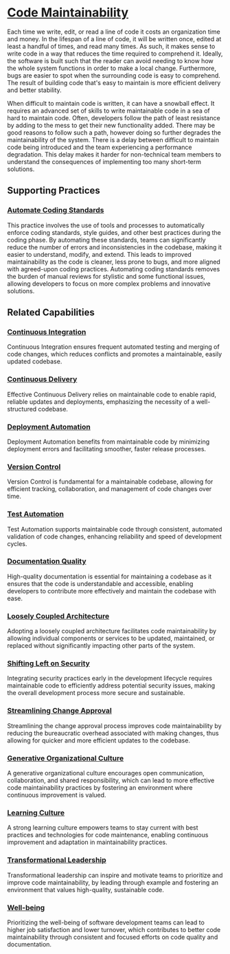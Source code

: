 # [Code Maintainability](https://dora.dev/devops-capabilities/technical/code-maintainability/)

Each time we write, edit, or read a line of code it costs an organization time and money.
In the lifespan of a line of code, it will be written once, edited at least a handful of times, and read many times.
As such, it makes sense to write code in a way that reduces the time required to comprehend it.
Ideally, the software is built such that the reader can avoid needing to know how the whole system functions in order to make a local change.
Furthermore, bugs are easier to spot when the surrounding code is easy to comprehend.
The result of building code that's easy to maintain is more efficient delivery and better stability.

When difficult to maintain code is written, it can have a snowball effect.
It requires an advanced set of skills to write maintainable code in a sea of hard to maintain code.
Often, developers follow the path of least resistance by adding to the mess to get their new functionality added.
There may be good reasons to follow such a path, however doing so further degrades the maintainability of the system.
There is a delay between difficult to maintain code being introduced and the team experiencing a performance degradation.
This delay makes it harder for non-technical team members to understand the consequences of implementing too many short-term solutions.

## Supporting Practices

### [Automate Coding Standards](/practices/automate-coding-standards.md)

This practice involves the use of tools and processes to automatically enforce coding standards, style guides, and other best practices during the coding phase. By automating these standards, teams can significantly reduce the number of errors and inconsistencies in the codebase, making it easier to understand, modify, and extend. This leads to improved maintainability as the code is cleaner, less prone to bugs, and more aligned with agreed-upon coding practices. Automating coding standards removes the burden of manual reviews for stylistic and some functional issues, allowing developers to focus on more complex problems and innovative solutions.

## Related Capabilities

### [Continuous Integration](https://dora.dev/devops-capabilities/technical/continuous-integration/)
Continuous Integration ensures frequent automated testing and merging of code changes, which reduces conflicts and promotes a maintainable, easily updated codebase.

### [Continuous Delivery](https://dora.dev/devops-capabilities/technical/continuous-delivery/)
Effective Continuous Delivery relies on maintainable code to enable rapid, reliable updates and deployments, emphasizing the necessity of a well-structured codebase.

### [Deployment Automation](https://dora.dev/devops-capabilities/technical/deployment-automation/)
Deployment Automation benefits from maintainable code by minimizing deployment errors and facilitating smoother, faster release processes.

### [Version Control](https://dora.dev/devops-capabilities/technical/version-control/)
Version Control is fundamental for a maintainable codebase, allowing for efficient tracking, collaboration, and management of code changes over time.

### [Test Automation](https://dora.dev/devops-capabilities/technical/test-automation/)
Test Automation supports maintainable code through consistent, automated validation of code changes, enhancing reliability and speed of development cycles.

### [Documentation Quality](https://dora.dev/devops-capabilities/process/documentation-quality/)
High-quality documentation is essential for maintaining a codebase as it ensures that the code is understandable and accessible, enabling developers to contribute more effectively and maintain the codebase with ease.

### [Loosely Coupled Architecture](https://dora.dev/devops-capabilities/process/loosely-coupled-architecture/)
Adopting a loosely coupled architecture facilitates code maintainability by allowing individual components or services to be updated, maintained, or replaced without significantly impacting other parts of the system.

### [Shifting Left on Security](https://dora.dev/devops-capabilities/process/shifting-left-on-security/)
Integrating security practices early in the development lifecycle requires maintainable code to efficiently address potential security issues, making the overall development process more secure and sustainable.

### [Streamlining Change Approval](https://dora.dev/devops-capabilities/process/streamlining-change-approval/)
Streamlining the change approval process improves code maintainability by reducing the bureaucratic overhead associated with making changes, thus allowing for quicker and more efficient updates to the codebase.

### [Generative Organizational Culture](https://dora.dev/devops-capabilities/cultural/generative-organizational-culture/)
A generative organizational culture encourages open communication, collaboration, and shared responsibility, which can lead to more effective code maintainability practices by fostering an environment where continuous improvement is valued.

### [Learning Culture](https://dora.dev/devops-capabilities/cultural/learning-culture/)
A strong learning culture empowers teams to stay current with best practices and technologies for code maintenance, enabling continuous improvement and adaptation in maintainability practices.

### [Transformational Leadership](https://dora.dev/devops-capabilities/cultural/transformational-leadership/)
Transformational leadership can inspire and motivate teams to prioritize and improve code maintainability, by leading through example and fostering an environment that values high-quality, sustainable code.

### [Well-being](https://dora.dev/devops-capabilities/cultural/well-being/)
Prioritizing the well-being of software development teams can lead to higher job satisfaction and lower turnover, which contributes to better code maintainability through consistent and focused efforts on code quality and documentation.